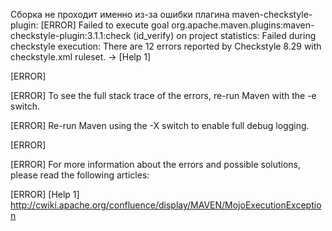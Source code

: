 Сборка не проходит именно из-за ошибки плагина maven-checkstyle-plugin:
[ERROR] Failed to execute goal org.apache.maven.plugins:maven-checkstyle-plugin:3.1.1:check (id_verify) on project statistics: Failed during checkstyle execution: There are 12 errors reported by Checkstyle 8.29 with checkstyle.xml ruleset. -> [Help 1]

[ERROR] 

[ERROR] To see the full stack trace of the errors, re-run Maven with the -e switch.

[ERROR] Re-run Maven using the -X switch to enable full debug logging.

[ERROR] 

[ERROR] For more information about the errors and possible solutions, please read the following articles:

[ERROR] [Help 1] http://cwiki.apache.org/confluence/display/MAVEN/MojoExecutionException

